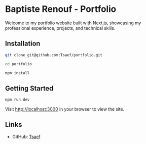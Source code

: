 # Baptiste Renouf - Portfolio

Welcome to my portfolio website built with Next.js, showcasing my professional experience, projects, and technical skills.

## Installation
```bash
git clone git@github.com:Tsaef/portfolio.git

cd portfolio

npm install
```

## Getting Started
```bash
npm run dev
```

Visit [http://localhost:3000](http://localhost:3000) in your browser to view the site.

## Links 
- GitHub: [Tsaef](https://github.com/Tsaef)
